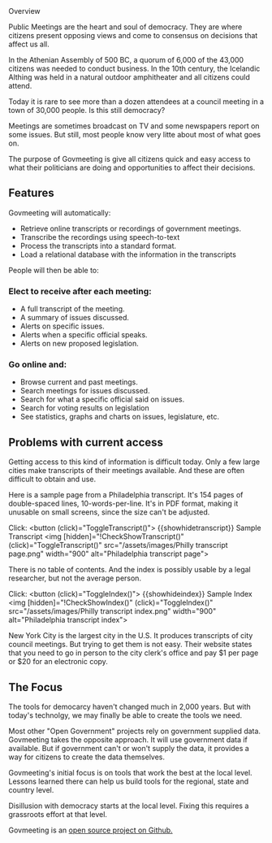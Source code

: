 <mat-card>
  <mat-card-title class="cardtitle">Overview</mat-card-title>

<markdown ngPreserveWhitespaces>

Public Meetings are the heart and soul of democracy. They are where citizens present opposing views and come to consensus on decisions that affect us all. 

In the Athenian Assembly of 500 BC, a quorum of 6,000 of the 43,000 citizens was needed to conduct business. In the 10th century, the Icelandic Althing was held in a natural outdoor amphitheater and all citizens could attend.

Today it is rare to see more than a dozen attendees at a council meeting in a town of 30,000 people. Is this still democracy? 

Meetings are sometimes broadcast on TV and some newspapers report on some issues. But still, most people know very litte about most of what goes on. 

The purpose of Govmeeting is give all citizens quick and easy access to what their politicians are doing and opportunities to affect their decisions.

## Features

Govmeeting will automatically:

* Retrieve online transcripts or recordings of government meetings.
* Transcribe the recordings using speech-to-text
* Process the transcripts into a standard format. 
* Load a relational database with the information in the transcripts

People will then be able to:

### Elect to receive after each meeting:

* A full transcript of the meeting.
* A summary of issues discussed.
* Alerts on specific issues.
* Alerts when a specific official speaks.
* Alerts on new proposed legislation.

### Go online and:

* Browse current and past meetings.
* Search meetings for issues discussed.
* Search for what a specific official said on issues.
* Search for voting results on legislation
* See statistics, graphs and charts on issues, legislature, etc.

<!-- END OF README SECTION -->

## Problems with current access

Getting access to this kind of information is difficult today. Only a few large cities make transcripts of their meetings available. 
And these are often difficult to obtain and use.


Here is a sample page from a Philadelphia transcript.
It's 154 pages of double-spaced lines, 10-words-per-line. It's in PDF format, making it unusable on small screens, since the size can't be adjusted.

</markdown>

  Click: <button (click)="ToggleTranscript()"> {{showhidetranscript}} Sample Transcript </button>
<img [hidden]="!CheckShowTranscript()" (click)="ToggleTranscript()" src="/assets/images/Philly transcript page.png" width="900" alt="Philadelphia transcript page">

<markdown ngPreserveWhitespaces>

There is no table of contents. And the index is possibly usable by a legal researcher, but not the average person. 

</markdown>

Click:
  <button (click)="ToggleIndex()"> {{showhideindex}} Sample Index </button>
<img [hidden]="!CheckShowIndex()" (click)="ToggleIndex()" src="/assets/images/Philly transcript index.png" width="900" alt="Philadelphia transcript index">

<markdown ngPreserveWhitespaces>


New York City is the largest city in the U.S. It produces transcripts of city council meetings. But trying to get them is not easy.
Their website states that you need to go in person to the city clerk's office and pay $1 per page or $20 for an electronic copy.

## The Focus 

The tools for democarcy haven't changed much in 2,000 years. But with today's technolgy, we may finally be able to create the tools we need.

Most other "Open Government" projects rely on government supplied data. Govmeeting takes the opposite approach.
It will use government data if available. But if government can't or won't supply the data, it provides a way for citizens to create the data themselves.

Govmeeting's initial focus is on tools that work the best at the local level. Lessons learned there can help us build tools for the regional, state and country level.

Disillusion with democracy starts at the local level. Fixing this requires a grassroots effort at that level.

Govmeeting is  an  <a href="https://github.com/govmeeting/govmeeting"> open source project on Github. </a>

</markdown>

</mat-card>

